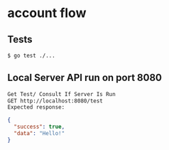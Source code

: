 # account flow

## Tests

```bash
$ go test ./...
```

## Local Server API run on port 8080

```bash
Get Test/ Consult If Server Is Run
GET http://localhost:8080/test
Expected response:
```

```json
{
  "success": true,
  "data": "Hello!"
}
```